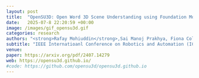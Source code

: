 ```yaml
---
layout: post
title:  "OpenSU3D: Open Word 3D Scene Understanding using Foundation Models"
date:   2025-07-8 22:20:59 +00:00
image: /images/gif_opensu3d.gif
categories: research
authors: "<strong>Rafay Mohiuddin</strong>,Sai Manoj Prakhya, Fiona Collins, Ziyuan Liu, Andre Borrmann"
subtitle: "IEEE Internatioanl Conference on Robotics and Automation (ICRA)"
venue: 
paper: https://arxiv.org/pdf/2407.14279
web: https://opensu3d.github.io/
#code: https://github.com/opensu3d/opensu3d.github.io
---
```


